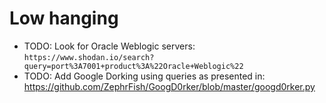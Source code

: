 # Low hanging

* TODO: Look for Oracle Weblogic servers: `https://www.shodan.io/search?query=port%3A7001+product%3A%22Oracle+Weblogic%22`
* TODO: Add Google Dorking using queries as presented in: https://github.com/ZephrFish/GoogD0rker/blob/master/googd0rker.py
